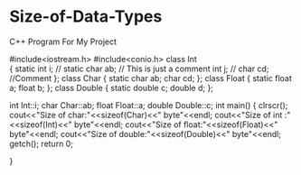 # Size-of-Data-Types
C++ Program For My Project


#include<iostream.h>
#include<conio.h>
class Int              
{
	static int i;
//	static char ab;    // This is just a comment
	int j;
//	char cd;           //Comment
};
class Char
{
	static char ab;
	char cd;
};
class Float
{
	static float a;
	float b;
};
class Double
{
	static double c;
	double d;
};

int Int::i;
char Char::ab;
float Float::a;
double Double::c;
int main()
{
	clrscr();
	cout<<"Size of char:"<<sizeof(Char)<<" byte"<<endl;
	cout<<"Size of int :"<<sizeof(Int)<<" byte"<<endl;
	cout<<"Size of float:"<<sizeof(Float)<<" byte"<<endl;
	cout<<"Size of double:"<<sizeof(Double)<<" byte"<<endl;
	getch();
	return 0;

}
